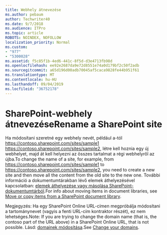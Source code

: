 ```yaml
---
title: Webhely átnevezése
ms.author: pebaum
author: Techwriter40
ms.date: 9/7/2018
ms.audience: ITPro
ms.topic: article
ROBOTS: NOINDEX, NOFOLLOW
localization_priority: Normal
ms.custom:
- "977"
- "5300028"
ms.assetid: f5c85f1b-4ed6-441c-8f5d-d3e4713fb98d
ms.openlocfilehash: ee92e2687da9e72d8551e74a0d179bf2c50f2adb
ms.sourcegitcommit: a65d196d00adb70045af5caca9828fe44b951f61
ms.translationtype: MT
ms.contentlocale: hu-HU
ms.lasthandoff: 09/04/2019
ms.locfileid: "36752178"
---
```

# <a name="rename-a-sharepoint-site"></a><span data-ttu-id="8b2ac-102">SharePoint-webhely átnevezése</span><span class="sxs-lookup"><span data-stu-id="8b2ac-102">Rename a SharePoint site</span></span>

<span data-ttu-id="8b2ac-103">Ha módosítani szeretné egy webhely nevét, például a-tól https://contoso.sharepoint.com/sites/sample1 https://contoso.sharepoint.com/sites/sample2, létre kell hoznia egy új webhelyet, majd át kell helyezni az összes tartalmat a régi webhelyről az újba.</span><span class="sxs-lookup"><span data-stu-id="8b2ac-103">To change the name of a site, for example, from https://contoso.sharepoint.com/sites/sample1 to https://contoso.sharepoint.com/sites/sample2, you need to create a new site and then move all the content from the old site to the new one.</span></span> <span data-ttu-id="8b2ac-104">További információ a dokumentumtárakban lévő elemek áthelyezésével kapcsolatban: [elemek áthelyezése vagy másolása SharePoint-dokumentumtárból](https://go.microsoft.com/fwlink/?Linkid=2018691).</span><span class="sxs-lookup"><span data-stu-id="8b2ac-104">For info about moving items in document libraries, see [Move or copy items from a SharePoint document library](https://go.microsoft.com/fwlink/?Linkid=2018691).</span></span>
  
<span data-ttu-id="8b2ac-105">Megjegyzés: Ha egy SharePoint Online URL-címen megpróbálja módosítani a tartománynevet (vagyis a fenti URL-cím kontraktor részét), ez nem lehetséges.</span><span class="sxs-lookup"><span data-stu-id="8b2ac-105">Note: If you are trying to change the domain name (that is, the contoso part of the URL above) in a SharePoint Online URL, that is not possible.</span></span> <span data-ttu-id="8b2ac-106">Lásd: [domainek módosítása](https://go.microsoft.com/fwlink/?Linkid=2018696).</span><span class="sxs-lookup"><span data-stu-id="8b2ac-106">See [Change your domains](https://go.microsoft.com/fwlink/?Linkid=2018696).</span></span>
  